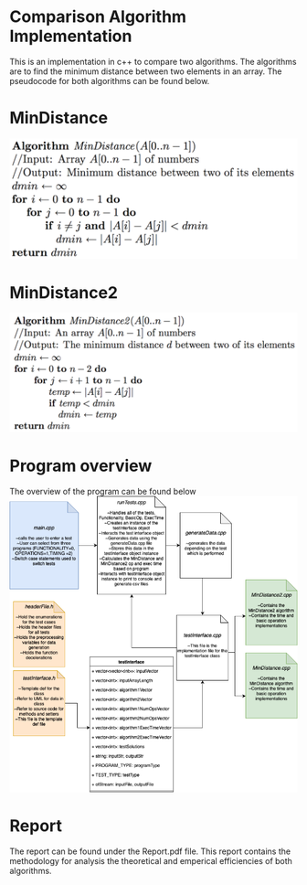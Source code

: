 # Comparison Algorithm Implementation 
This is an implementation in c++ to compare two algorithms. 
The algorithms are to find the minimum distance between two elements in an array.
The pseudocode for both algorithms can be found below.

# MinDistance
![alt text](Images/MinDistance1.png)
# MinDistance2
![alt text](Images/MinDistance2.png)

# Program overview
The overview of the program can be found below
![alt text](Images/ProgramOverview.png)

# Report
The report can be found under the Report.pdf file. This report contains the 
methodology for analysis the theoretical and emperical efficiencies of both algorithms.
